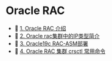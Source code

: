 # Oracle RAC

* 📄 [1. Oracle RAC 介绍](siyuan://blocks/20240131124219-qt7whoo)
* 📄 [2. Oracle rac集群中的IP类型简介](siyuan://blocks/20240131170055-hv17otm)
* 📄 [3. Oracle19c RAC-ASM部署](siyuan://blocks/20240130214424-vl6pjpb)
* 📄 [4. Oracle RAC 集群 crsctl 常用命令](siyuan://blocks/20240131173132-9tt486e)

　　‍

